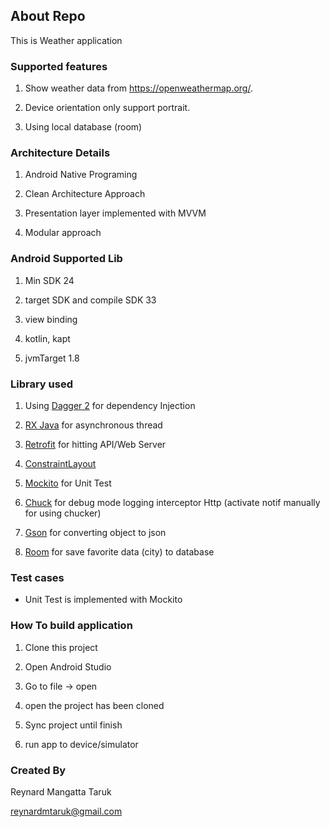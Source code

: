 ## About Repo

This is Weather application

### Supported features
1. Show weather data from https://openweathermap.org/.

2. Device orientation only support portrait.

3. Using local database (room)

### Architecture Details

1. Android Native Programing

2. Clean Architecture Approach

3. Presentation layer implemented with MVVM

4. Modular approach

### Android Supported Lib
1. Min SDK 24
   
2. target SDK and compile SDK 33
   
3. view binding
   
4. kotlin, kapt
   
5. jvmTarget 1.8

### Library used

1. Using [Dagger 2](https://dagger.dev) for dependency Injection

2. [RX Java](https://github.com/ReactiveX/RxJava) for asynchronous thread

3. [Retrofit](https://square.github.io/retrofit/) for hitting API/Web Server

4. [ConstraintLayout](https://developer.android.com/training/constraint-layout)

5. [Mockito](https://github.com/mockito/mockito) for Unit Test

6. [Chuck](https://github.com/ChuckerTeam/chucker) for debug mode logging interceptor Http (activate notif manually for using chucker)

7. [Gson](https://github.com/google/gson) for converting object to json 

8. [Room](https://developer.android.com/jetpack/androidx/releases/room?hl=id) for save favorite data (city) to database

### Test cases
* Unit Test is implemented with Mockito

### How To build application
1. Clone this project
   
2. Open Android Studio
   
3. Go to file -> open

4. open the project has been cloned

5. Sync project until finish

6. run app to device/simulator

### Created By

Reynard Mangatta Taruk

reynardmtaruk@gmail.com
